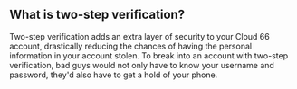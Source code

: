 <!-- usedin: [ _general/account] - post: -->

## What is two-step verification? 

Two-step verification adds an extra layer of security to your Cloud 66 account, drastically reducing the chances of having the personal information in your account stolen. To break into an account with two-step verification, bad guys would not only have to know your username and password, they'd also have to get a hold of your phone.

